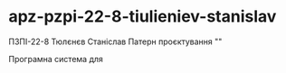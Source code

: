 # apz-pzpi-22-8-tiulieniev-stanislav
ПЗПІ-22-8
Тюлєнєв Станіслав
Патерн проєктування ""

Програмна система для 
